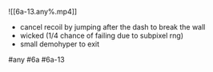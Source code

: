 

![[6a-13.any%.mp4]]

* cancel recoil by jumping after the dash to break the wall
* wicked (1/4 chance of failing due to subpixel rng)
* small demohyper to exit

#any #6a #6a-13
